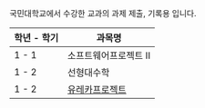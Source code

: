국민대학교에서 수강한 교과의 과제 제출, 기록용 입니다.

|학년 - 학기|과목명|
|-|-|
|1 - 1|소프트웨어프로젝트 II|
|1 - 2|선형대수학|
|1 - 2|[유레카프로젝트](https://github.com/dh0508/kmu_assignments/tree/main/EurekaProject)|
